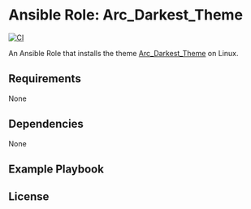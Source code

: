 # Ansible Role: Arc_Darkest_Theme
[![CI](https://github.com/skaary/ansible-role-arc_darkest_theme/actions/workflows/ci.yml/badge.svg?branch=master&event=push)](https://github.com/skaary/ansible-role-arc_darkest_theme/actions?query=workflow%3Ci)

An Ansible Role that installs the theme [Arc_Darkest_Theme](https://github.com/rtlewis88/) on Linux.

## Requirements

None

## Dependencies

None

## Example Playbook


## License

